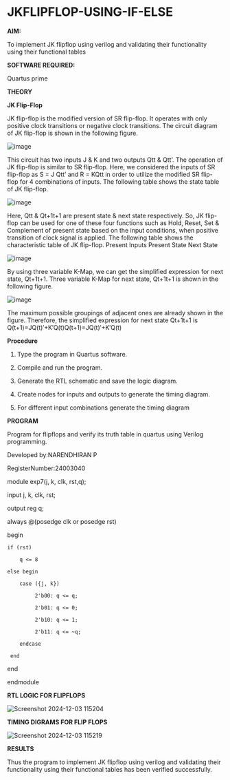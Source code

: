 # JKFLIPFLOP-USING-IF-ELSE

**AIM:** 

To implement  JK flipflop using verilog and validating their functionality using their functional tables

**SOFTWARE REQUIRED:**

Quartus prime

**THEORY**

**JK Flip-Flop**

JK flip-flop is the modified version of SR flip-flop. It operates with only positive clock transitions or negative clock transitions. The circuit diagram of JK flip-flop is shown in the following figure.

![image](https://github.com/naavaneetha/JKFLIPFLOP-USING-IF-ELSE/assets/154305477/a649c30b-232b-4558-b188-fd6c09845180)


This circuit has two inputs J & K and two outputs Qtt & Qtt’. The operation of JK flip-flop is similar to SR flip-flop. Here, we considered the inputs of SR flip-flop as S = J Qtt’ and R = KQtt in order to utilize the modified SR flip-flop for 4 combinations of inputs. The following table shows the state table of JK flip-flop.

![image](https://github.com/naavaneetha/JKFLIPFLOP-USING-IF-ELSE/assets/154305477/c4360742-e8a8-4937-b089-c46c0433f9a3)

 
Here, Qtt & Qt+1t+1 are present state & next state respectively. So, JK flip-flop can be used for one of these four functions such as Hold, Reset, Set & Complement of present state based on the input conditions, when positive transition of clock signal is applied. The following table shows the characteristic table of JK flip-flop. Present Inputs Present State Next State
 
![image](https://github.com/naavaneetha/JKFLIPFLOP-USING-IF-ELSE/assets/154305477/6c275261-a6d5-4c37-a3a7-1e88ca11c4cd)

By using three variable K-Map, we can get the simplified expression for next state, Qt+1t+1. Three variable K-Map for next state, Qt+1t+1 is shown in the following figure.
 
![image](https://github.com/naavaneetha/JKFLIPFLOP-USING-IF-ELSE/assets/154305477/5174f41b-0ce0-4329-a372-6d1943ea6673)

The maximum possible groupings of adjacent ones are already shown in the figure. Therefore, the simplified expression for next state Qt+1t+1 is Q(t+1)=JQ(t)′+K′Q(t)Q(t+1)=JQ(t)′+K′Q(t)

**Procedure**

1. Type the program in Quartus software.

2. Compile and run the program.

3. Generate the RTL schematic and save the logic diagram.

4. Create nodes for inputs and outputs to generate the timing diagram.

5. For different input combinations generate the timing diagram

**PROGRAM**

Program for flipflops and verify its truth table in quartus using Verilog programming.

Developed by:NARENDHIRAN P

RegisterNumber:24003040

module exp7(j, k, clk, rst,q);

input j, k, clk, rst;

output reg q;

always @(posedge clk or posedge rst)

begin

    if (rst)

        q <= 8

    else begin

        case ({j, k})

             2'b00: q <= q;

             2'b01: q <= 0;

             2'b10: q <= 1;

             2'b11: q <= ~q;

        endcase

     end

end

endmodule

**RTL LOGIC FOR FLIPFLOPS**

![Screenshot 2024-12-03 115204](https://github.com/user-attachments/assets/01622cec-b9c3-4072-b14c-e689a111ea9d)


**TIMING DIGRAMS FOR FLIP FLOPS**

![Screenshot 2024-12-03 115219](https://github.com/user-attachments/assets/14b2e38f-d12c-425c-8652-7777e4ff70b1)


**RESULTS**

Thus the program to implement JK flipflop using verilog and validating their functionality using their functional tables has been verified successfully.
